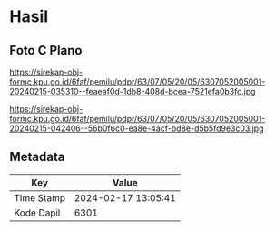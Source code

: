 # Hasil

## Foto C Plano

https://sirekap-obj-formc.kpu.go.id/6faf/pemilu/pdpr/63/07/05/20/05/6307052005001-20240215-035310--feaeaf0d-1db8-408d-bcea-7521efa0b3fc.jpg

https://sirekap-obj-formc.kpu.go.id/6faf/pemilu/pdpr/63/07/05/20/05/6307052005001-20240215-042406--56b0f6c0-ea8e-4acf-bd8e-d5b5fd9e3c03.jpg


## Metadata

| Key        | Value               |
| ---------- | ------------------- |
| Time Stamp | 2024-02-17 13:05:41 |
| Kode Dapil | 6301                |



